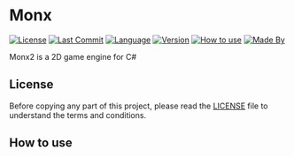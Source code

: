 # Monx

[![License](https://img.shields.io/github/license/Orbinuity/Monx2)](./LICENSE)
[![Last Commit](https://img.shields.io/github/last-commit/Orbinuity/Monx2)](https://github.com/Orbinuity/Monx2/commits)
[![Language](https://img.shields.io/badge/Language-C%23-blue)](https://dotnet.microsoft.com/en-us/languages/csharp)
[![Version](https://img.shields.io/badge/Version-1.0-orange)](https://github.com/Orbinuity/Monx2/releases/v1.0)
[![How to use](https://img.shields.io/badge/How%20to%20use-brown)](./HOWTOUSE.md)
[![Made By](https://img.shields.io/badge/Made%20by-Orbinuity-teal)](https://orbinuity.github.io/)

Monx2 is a 2D game engine for C#

## License

Before copying any part of this project, please read the [LICENSE](./LICENSE) file to understand the terms and conditions.

## How to use